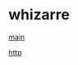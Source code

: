 # whizarre
[main](kzymnadehbyavyornldhxeb7rkel9sbai.oast.fun)

[http](http://kzymnadehbyavyornldhxeb7rkel9sbai.oast.fun/)

